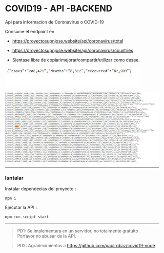 # COVID19 - API -BACKEND

Api para informacion de Coronavirus o COVID-19

Consume el endpoint en:

- https://proyectosupnjose.website/api/coronavirus/total

- https://proyectosupnjose.website/api/coronavirus/countries

- Sientase libre de copiar/mejorar/compartir/utilizar como desee.


![Global info](https://raw.githubusercontent.com/cuevacelis/covid-19-api/master/screenshots/total-casos.jpg)

![Cases by country](https://raw.githubusercontent.com/cuevacelis/covid-19-api/master/screenshots/countries.jpg)



---

### Isntalar

Instalar dependecias del proyecto :
```bash
npm i
```

Ejecutar la API :
```bash
npm run-script start
```

---

> PD1: Se implementara en un servidor, no totalmente gratuito . Porfavor no abusar de la API.

> PD2: Agradecimientos a https://github.com/paulrrdiaz/covid19-node.

